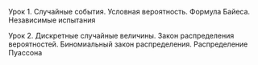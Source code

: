 Урок 1. Случайные события. Условная вероятность. Формула Байеса. Независимые испытания

Урок 2.  Дискретные случайные величины. Закон распределения вероятностей. Биномиальный закон распределения. Распределение Пуассона
